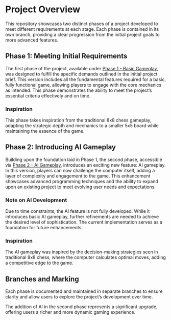 # Project Overview

This repository showcases two distinct phases of a project developed to meet different requirements at each stage. Each phase is contained in its own branch, providing a clear progression from the initial project goals to more advanced features.

## Phase 1: Meeting Initial Requirements

The first phase of the project, available under [Phase 1 - Basic Gameplay](https://chess-like-game-swart.vercel.app/), was designed to fulfill the specific demands outlined in the initial project brief. This version includes all the fundamental features required for a basic, fully functional game, allowing players to engage with the core mechanics as intended. This phase demonstrates the ability to meet the project’s essential criteria effectively and on time.

### Inspiration

This phase takes inspiration from the traditional 8x8 chess gameplay, adapting the strategic depth and mechanics to a smaller 5x5 board while maintaining the essence of the game.

## Phase 2: Introducing AI Gameplay

Building upon the foundation laid in Phase 1, the second phase, accessible via [Phase 2 - AI Gameplay](https://jay6879.github.io/chess-like-game/), introduces an exciting new feature: AI gameplay. In this version, players can now challenge the computer itself, adding a layer of complexity and engagement to the game. This enhancement showcases advanced programming techniques and the ability to expand upon an existing project to meet evolving user needs and expectations.

### Note on AI Development

Due to time constraints, the AI feature is not fully developed. While it introduces basic AI gameplay, further refinements are needed to achieve the desired level of sophistication. The current implementation serves as a foundation for future enhancements.

### Inspiration

The AI gameplay was inspired by the decision-making strategies seen in traditional 8x8 chess, where the computer calculates optimal moves, adding a competitive edge to the game.

## Branches and Marking

Each phase is documented and maintained in separate branches to ensure clarity and allow users to explore the project’s development over time. 

The addition of AI in the second phase represents a significant upgrade, offering users a richer and more dynamic gaming experience.

